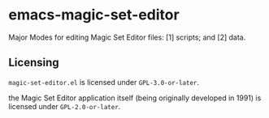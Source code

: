 # emacs-magic-set-editor

Major Modes for editing Magic Set Editor files: [1] scripts; and [2] data.



## Licensing

`magic-set-editor.el` is licensed under `GPL-3.0-or-later`.

the Magic Set Editor application itself (being originally developed in 1991) is licensed under `GPL-2.0-or-later`.

## 

